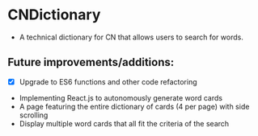 # CNDictionary
- A technical dictionary for CN that allows users to search for words.
## Future improvements/additions:
- [x] Upgrade to ES6 functions and other code refactoring
- Implementing React.js to autonomously generate word cards
- A page featuring the entire dictionary of cards (4 per page) with side scrolling
- Display multiple word cards that all fit the criteria of the search
